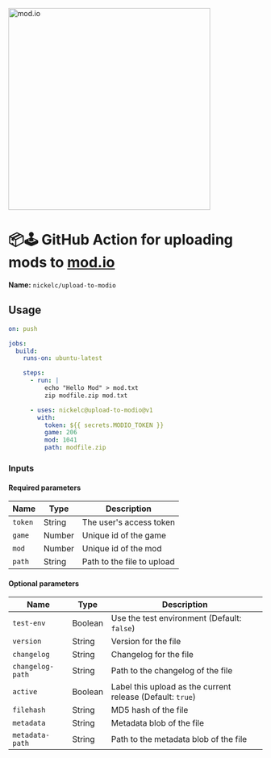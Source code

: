 <a href="https://mod.io"><img src="https://static.mod.io/v1/images/branding/modio-color-dark.svg" alt="mod.io" width="400"/></a>

# 📦🕹️ GitHub Action for uploading mods to [mod.io](https://mod.io)

**Name:** `nickelc/upload-to-modio`

## Usage

```yaml
on: push

jobs:
  build:
    runs-on: ubuntu-latest

    steps:
      - run: |
          echo "Hello Mod" > mod.txt
          zip modfile.zip mod.txt

      - uses: nickelc@upload-to-modio@v1
        with:
          token: ${{ secrets.MODIO_TOKEN }}
          game: 206
          mod: 1041
          path: modfile.zip
```

### Inputs

#### Required parameters

| Name             | Type     | Description                                                     |
|------------------|----------|-----------------------------------------------------------------|
| `token`          | String   | The user's access token                                         |
| `game`           | Number   | Unique id of the game                                           |
| `mod`            | Number   | Unique id of the mod                                            |
| `path`           | String   | Path to the file to upload                                      |

#### Optional parameters

| Name             | Type     | Description                                                     |
|------------------|----------|-----------------------------------------------------------------|
| `test-env`       | Boolean  | Use the test environment (Default: `false`)                     |
| `version`        | String   | Version for the file                                            |
| `changelog`      | String   | Changelog for the file                                          |
| `changelog-path` | String   | Path to the changelog of the file                               |
| `active`         | Boolean  | Label this upload as the current release (Default: `true`)      |
| `filehash`       | String   | MD5 hash of the file                                            |
| `metadata`       | String   | Metadata blob of the file                                       |
| `metadata-path`  | String   | Path to the metadata blob of the file                           |
